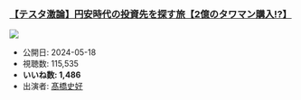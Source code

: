### [【テスタ激論】円安時代の投資先を探す旅【2億のタワマン購入!?】](https://www.youtube.com/watch?v=aHIO8gSzhQU)
[![](https://img.youtube.com/vi/aHIO8gSzhQU/sddefault.jpg)](https://www.youtube.com/watch?v=aHIO8gSzhQU)
-   公開日: 2024-05-18
-   視聴数: 115,535
-   **いいね数: 1,486**
-   出演者: [髙橋史好](/rehacq_fan/people/髙橋史好 "wikilink")

